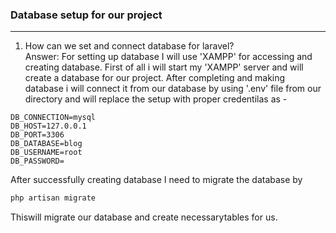 ### Database setup for our project
----------------------------------
1. How can we set and connect database for laravel?<br/>
Answer: For setting up database I will use 'XAMPP' for accessing and creating database. First of all i will start my 'XAMPP' server and will create a database for our project. After completing and making database i will connect it from our database by using '.env' file from our directory and will replace the setup with proper credentilas as -
```.env
DB_CONNECTION=mysql
DB_HOST=127.0.0.1
DB_PORT=3306
DB_DATABASE=blog
DB_USERNAME=root
DB_PASSWORD=
```

After successfully creating database I need to migrate the database by 
```sh
php artisan migrate
```
Thiswill migrate our database and create necessarytables for us.
